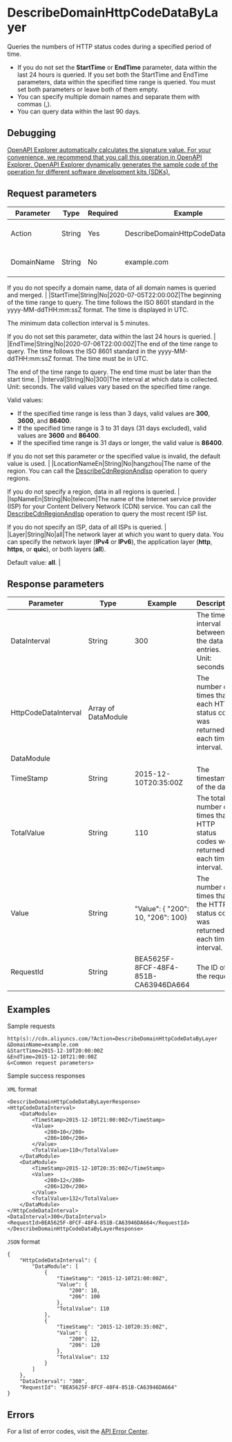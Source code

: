 # DescribeDomainHttpCodeDataByLayer

Queries the numbers of HTTP status codes during a specified period of time.

-   If you do not set the **StartTime** or **EndTime** parameter, data within the last 24 hours is queried. If you set both the StartTime and EndTime parameters, data within the specified time range is queried. You must set both parameters or leave both of them empty.
-   You can specify multiple domain names and separate them with commas \(,\).
-   You can query data within the last 90 days.

## Debugging

[OpenAPI Explorer automatically calculates the signature value. For your convenience, we recommend that you call this operation in OpenAPI Explorer. OpenAPI Explorer dynamically generates the sample code of the operation for different software development kits \(SDKs\).](https://api.aliyun.com/#product=Cdn&api=DescribeDomainHttpCodeDataByLayer&type=RPC&version=2018-05-10)

## Request parameters

|Parameter|Type|Required|Example|Description|
|---------|----|--------|-------|-----------|
|Action|String|Yes|DescribeDomainHttpCodeDataByLayer|The operation that you want to perform. Set the value to **DescribeDomainHttpCodeDataByLayer**. |
|DomainName|String|No|example.com|The accelerated domain name. You can specify multiple domain names and separate them with commas \(,\).

 If you do not specify a domain name, data of all domain names is queried and merged. |
|StartTime|String|No|2020-07-05T22:00:00Z|The beginning of the time range to query. The time follows the ISO 8601 standard in the yyyy-MM-ddTHH:mm:ssZ format. The time is displayed in UTC.

 The minimum data collection interval is 5 minutes.

 If you do not set this parameter, data within the last 24 hours is queried. |
|EndTime|String|No|2020-07-06T22:00:00Z|The end of the time range to query. The time follows the ISO 8601 standard in the yyyy-MM-ddTHH:mm:ssZ format. The time must be in UTC.

 The end of the time range to query. The end time must be later than the start time. |
|Interval|String|No|300|The interval at which data is collected. Unit: seconds. The valid values vary based on the specified time range.

 Valid values:

 -   If the specified time range is less than 3 days, valid values are **300**, **3600**, and **86400**.
-   If the specified time range is 3 to 31 days \(31 days excluded\), valid values are **3600** and **86400**.
-   If the specified time range is 31 days or longer, the valid value is **86400**.

 If you do not set this parameter or the specified value is invalid, the default value is used. |
|LocationNameEn|String|No|hangzhou|The name of the region. You can call the [DescribeCdnRegionAndIsp](~~91077~~) operation to query regions.

 If you do not specify a region, data in all regions is queried. |
|IspNameEn|String|No|telecom|The name of the Internet service provider \(ISP\) for your Content Delivery Network \(CDN\) service. You can call the [DescribeCdnRegionAndIsp](~~91077~~) operation to query the most recent ISP list.

 If you do not specify an ISP, data of all ISPs is queried. |
|Layer|String|No|all|The network layer at which you want to query data. You can specify the network layer \(**IPv4** or **IPv6**\), the application layer \(**http**, **https**, or **quic**\), or both layers \(**all**\).

 Default value: **all**. |

## Response parameters

|Parameter|Type|Example|Description|
|---------|----|-------|-----------|
|DataInterval|String|300|The time interval between the data entries. Unit: seconds. |
|HttpCodeDataInterval|Array of DataModule| |The number of times that each HTTP status code was returned at each time interval. |
|DataModule| | | |
|TimeStamp|String|2015-12-10T20:35:00Z|The timestamp of the data. |
|TotalValue|String|110|The total number of times that HTTP status codes were returned at each time interval. |
|Value|String|"Value": \{ "200": 10, "206": 100\}|The number of times that the HTTP status code was returned at each time interval. |
|RequestId|String|BEA5625F-8FCF-48F4-851B-CA63946DA664|The ID of the request. |

## Examples

Sample requests

```
http(s)://cdn.aliyuncs.com/?Action=DescribeDomainHttpCodeDataByLayer
&DomainName=example.com
&StartTime=2015-12-10T20:00:00Z
&EndTime=2015-12-10T21:00:00Z
&<Common request parameters>
```

Sample success responses

`XML` format

```
<DescribeDomainHttpCodeDataByLayerResponse>
<HttpCodeDataInterval>
    <DataModule>
        <TimeStamp>2015-12-10T21:00:00Z</TimeStamp>
        <Value>
            <200>10</200>
            <206>100</206>
        </Value>
        <TotalValue>110</TotalValue>
    </DataModule>
    <DataModule>
        <TimeStamp>2015-12-10T20:35:00Z</TimeStamp>
        <Value>
            <200>12</200>
            <206>120</206>
        </Value>
        <TotalValue>132</TotalValue>
    </DataModule>
</HttpCodeDataInterval>
<DataInterval>300</DataInterval>
<RequestId>BEA5625F-8FCF-48F4-851B-CA63946DA664</RequestId>
</DescribeDomainHttpCodeDataByLayerResponse>
```

`JSON` format

```
{
    "HttpCodeDataInterval": {
        "DataModule": [
            {
                "TimeStamp": "2015-12-10T21:00:00Z",
                "Value": {
                    "200": 10,
                    "206": 100
                },
                "TotalValue": 110
            },
            {
                "TimeStamp": "2015-12-10T20:35:00Z",
                "Value": {
                    "200": 12,
                    "206": 120
                },
                "TotalValue": 132
            }
        ]
    },
    "DataInterval": "300",
    "RequestId": "BEA5625F-8FCF-48F4-851B-CA63946DA664"
}
```

## Errors

For a list of error codes, visit the [API Error Center](https://error-center.alibabacloud.com/status/product/Cdn).

